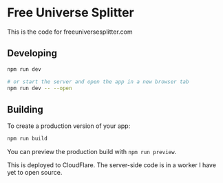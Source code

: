 
# Free Universe Splitter

This is the code for freeuniversesplitter.com

## Developing

```bash
npm run dev

# or start the server and open the app in a new browser tab
npm run dev -- --open
```

## Building

To create a production version of your app:

```bash
npm run build
```

You can preview the production build with `npm run preview`.

This is deployed to CloudFlare. The server-side code is in a worker I have yet to open source.